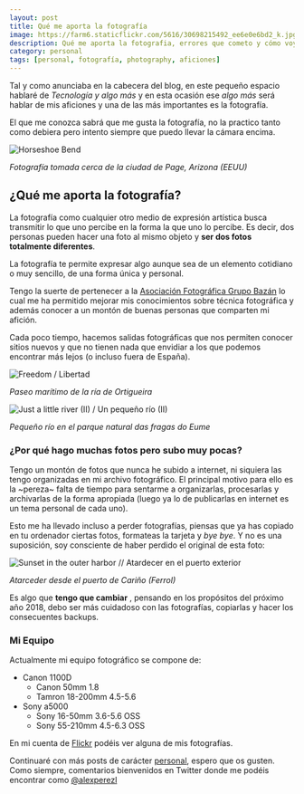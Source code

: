 ```yaml
---
layout: post
title: Qué me aporta la fotografía
image: https://farm6.staticflickr.com/5616/30698215492_ee6e0e6bd2_k.jpg
description: Qué me aporta la fotografia, errores que cometo y cómo voy a solucionarlos
category: personal
tags: [personal, fotografía, photography, aficiones]
---
```


Tal y como anunciaba en la cabecera del blog, en este pequeño espacio hablaré de _Tecnología y algo más_ y en esta ocasión ese _algo más_ será hablar de mis aficiones y una de las más importantes es la fotografía.

<!-- more -->

El que me conozca sabrá que me gusta la fotografía, no la practico tanto como debiera pero intento siempre que puedo llevar la cámara encima. 

<img src="https://farm5.staticflickr.com/4398/36478314322_906ef75c26_c.jpg" alt="Horseshoe Bend" class="img-fluid">

_Fotografía tomada cerca de la ciudad de Page, Arizona (EEUU)_

## ¿Qué me aporta la fotografía?

La fotografía como cualquier otro medio de expresión artística busca transmitir lo que uno percibe en la forma la que uno lo percibe. Es decir, dos personas pueden hacer una foto al mismo objeto y __ser dos fotos totalmente diferentes__. 

La fotografía te permite expresar algo aunque sea de un elemento cotidiano o muy sencillo, de una forma única y personal.

Tengo la suerte de pertenecer a la [Asociación Fotográfica Grupo Bazán](http://fotografiagrupobazan.blogspot.com.es/) lo cual me ha permitido mejorar mis conocimientos sobre técnica fotográfica y además conocer a un montón de buenas personas que comparten mi afición.

Cada poco tiempo, hacemos salidas fotográficas que nos permiten conocer sitios nuevos y que no tienen nada que envidiar a los que podemos encontrar más lejos (o incluso fuera de España).

<img src="https://farm6.staticflickr.com/5619/30726898911_c040fa6eb6_c.jpg" class="img-fluid" alt="Freedom / Libertad">

_Paseo marítimo de la ría de Ortigueira_

<img src="https://farm6.staticflickr.com/5524/30698218152_5cd7270313_c.jpg" alt="Just a little river (II) / Un pequeño río (II)" class="img-fluid">

_Pequeño río en el parque natural das fragas do Eume_

### ¿Por qué hago muchas fotos pero subo muy pocas?

Tengo un montón de fotos que nunca he subido a internet, ni siquiera las tengo organizadas en mi archivo fotográfico. El principal motivo para ello es la ~pereza~ falta de tiempo para sentarme a organizarlas, procesarlas y archivarlas de la forma apropiada (luego ya lo de publicarlas en internet es un tema personal de cada uno).

Esto me ha llevado incluso a perder fotografías, piensas que ya has copiado en tu ordenador ciertas fotos, formateas la tarjeta y _bye bye_. Y no es una suposición, soy consciente de haber perdido el original de esta foto:


<img src="https://farm6.staticflickr.com/5610/15435810247_c043286a6c_c.jpg" alt="Sunset in the outer harbor // Atardecer en el puerto exterior" class="img-fluid">

_Atarceder desde el puerto de Cariño (Ferrol)_

Es algo que __tengo que cambiar__ , pensando en los propósitos del próximo año 2018, debo ser más cuidadoso con las fotografías, copiarlas y hacer los consecuentes backups.

### Mi Equipo

Actualmente mi equipo fotográfico se compone de:

- Canon 1100D
    + Canon 50mm 1.8
    + Tamron 18-200mm 4.5-5.6
- Sony a5000
    + Sony 16-50mm 3.6-5.6 OSS
    + Sony 55-210mm 4.5-6.3 OSS
    
En mi cuenta de [Flickr](https://www.flickr.com/photos/alejandroperezl) podéis ver alguna de mis fotografías.

Continuaré con más posts de carácter [personal](http://alejandroperezlopez.com/categories/#personal), espero que os gusten. Como siempre, comentarios bienvenidos en Twitter donde me podéis encontrar como [@alexperezl](https://twitter.com/alexperezl)















